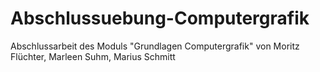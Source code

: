 # Abschlussuebung-Computergrafik
Abschlussarbeit des Moduls "Grundlagen Computergrafik" von Moritz Flüchter, Marleen Suhm, Marius Schmitt
